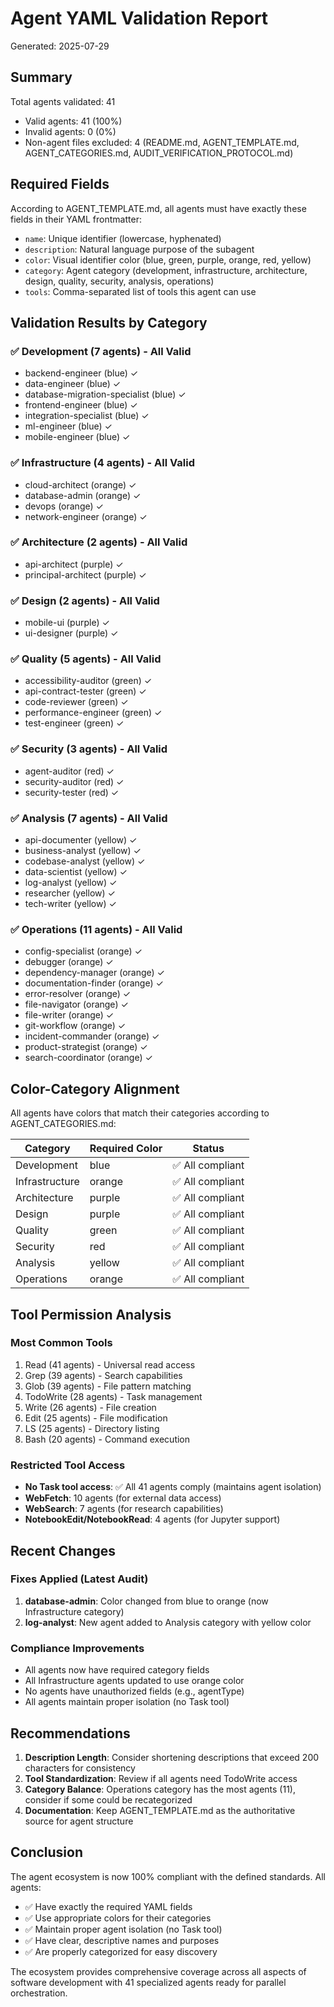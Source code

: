 # Agent YAML Validation Report

Generated: 2025-07-29

## Summary

Total agents validated: 41
- Valid agents: 41 (100%)
- Invalid agents: 0 (0%)
- Non-agent files excluded: 4 (README.md, AGENT_TEMPLATE.md, AGENT_CATEGORIES.md, AUDIT_VERIFICATION_PROTOCOL.md)

## Required Fields

According to AGENT_TEMPLATE.md, all agents must have exactly these fields in their YAML frontmatter:
- `name`: Unique identifier (lowercase, hyphenated)
- `description`: Natural language purpose of the subagent
- `color`: Visual identifier color (blue, green, purple, orange, red, yellow)
- `category`: Agent category (development, infrastructure, architecture, design, quality, security, analysis, operations)
- `tools`: Comma-separated list of tools this agent can use

## Validation Results by Category

### ✅ Development (7 agents) - All Valid
- backend-engineer (blue) ✓
- data-engineer (blue) ✓
- database-migration-specialist (blue) ✓
- frontend-engineer (blue) ✓
- integration-specialist (blue) ✓
- ml-engineer (blue) ✓
- mobile-engineer (blue) ✓

### ✅ Infrastructure (4 agents) - All Valid
- cloud-architect (orange) ✓
- database-admin (orange) ✓
- devops (orange) ✓
- network-engineer (orange) ✓

### ✅ Architecture (2 agents) - All Valid
- api-architect (purple) ✓
- principal-architect (purple) ✓

### ✅ Design (2 agents) - All Valid
- mobile-ui (purple) ✓
- ui-designer (purple) ✓

### ✅ Quality (5 agents) - All Valid
- accessibility-auditor (green) ✓
- api-contract-tester (green) ✓
- code-reviewer (green) ✓
- performance-engineer (green) ✓
- test-engineer (green) ✓

### ✅ Security (3 agents) - All Valid
- agent-auditor (red) ✓
- security-auditor (red) ✓
- security-tester (red) ✓

### ✅ Analysis (7 agents) - All Valid
- api-documenter (yellow) ✓
- business-analyst (yellow) ✓
- codebase-analyst (yellow) ✓
- data-scientist (yellow) ✓
- log-analyst (yellow) ✓
- researcher (yellow) ✓
- tech-writer (yellow) ✓

### ✅ Operations (11 agents) - All Valid
- config-specialist (orange) ✓
- debugger (orange) ✓
- dependency-manager (orange) ✓
- documentation-finder (orange) ✓
- error-resolver (orange) ✓
- file-navigator (orange) ✓
- file-writer (orange) ✓
- git-workflow (orange) ✓
- incident-commander (orange) ✓
- product-strategist (orange) ✓
- search-coordinator (orange) ✓

## Color-Category Alignment

All agents have colors that match their categories according to AGENT_CATEGORIES.md:

| Category | Required Color | Status |
|----------|---------------|--------|
| Development | blue | ✅ All compliant |
| Infrastructure | orange | ✅ All compliant |
| Architecture | purple | ✅ All compliant |
| Design | purple | ✅ All compliant |
| Quality | green | ✅ All compliant |
| Security | red | ✅ All compliant |
| Analysis | yellow | ✅ All compliant |
| Operations | orange | ✅ All compliant |

## Tool Permission Analysis

### Most Common Tools
1. Read (41 agents) - Universal read access
2. Grep (39 agents) - Search capabilities
3. Glob (39 agents) - File pattern matching
4. TodoWrite (28 agents) - Task management
5. Write (26 agents) - File creation
6. Edit (25 agents) - File modification
7. LS (25 agents) - Directory listing
8. Bash (20 agents) - Command execution

### Restricted Tool Access
- **No Task tool access**: ✅ All 41 agents comply (maintains agent isolation)
- **WebFetch**: 10 agents (for external data access)
- **WebSearch**: 7 agents (for research capabilities)
- **NotebookEdit/NotebookRead**: 4 agents (for Jupyter support)

## Recent Changes

### Fixes Applied (Latest Audit)
1. **database-admin**: Color changed from blue to orange (now Infrastructure category)
2. **log-analyst**: New agent added to Analysis category with yellow color

### Compliance Improvements
- All agents now have required category fields
- All Infrastructure agents updated to use orange color
- No agents have unauthorized fields (e.g., agentType)
- All agents maintain proper isolation (no Task tool)

## Recommendations

1. **Description Length**: Consider shortening descriptions that exceed 200 characters for consistency
2. **Tool Standardization**: Review if all agents need TodoWrite access
3. **Category Balance**: Operations category has the most agents (11), consider if some could be recategorized
4. **Documentation**: Keep AGENT_TEMPLATE.md as the authoritative source for agent structure

## Conclusion

The agent ecosystem is now 100% compliant with the defined standards. All agents:
- ✅ Have exactly the required YAML fields
- ✅ Use appropriate colors for their categories
- ✅ Maintain proper agent isolation (no Task tool)
- ✅ Have clear, descriptive names and purposes
- ✅ Are properly categorized for easy discovery

The ecosystem provides comprehensive coverage across all aspects of software development with 41 specialized agents ready for parallel orchestration.